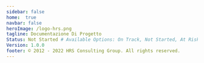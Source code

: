 ```yaml
---
sidebar: false
home:  true
navbar: false
heroImage: /logo-hrs.png
tagline: Documentazione Di Progetto
Status: Not Started # Available Options: On Track, Not Started, At Risk, Off Track, Stopped
Version: 1.0.0
footer: © 2012 - 2022 HRS Consulting Group. All rights reserved.
---
```


<template>
  <div class="main-content">
    <div v-if="user">
      <p align="center" class="text-small">
        Ciao {{user.name}}, Benvenuto!
      </p>
      <p align="center">
        <LogoutButton class="btn btn-danger mr-2" type="button" :client="auth0client" />
        <DashboardButton type="button" />
      </p>
    </div>
    <div v-else>
      <p  class="text-small" align="center">
        Non hai effettuato l'accesso. Per accedere utilizza il seguente pulsante di login.
      </p>
      <p align="center">
        <LoginButton :client="auth0client" @login-complete="getUser()" />
      </p>
    </div>
  </div>

<ProjectStatus>
</ProjectStatus>
<div class="d-flex my-3">
<span class="branch-name mx-auto text-gray-light">{{ $page.git.commits[0].dateShort }}<span classs="mx-2">{{ $page.git.author }}</span><span>{{ $page.git.commits[0].shortHash }}</span></span>
</div>
</template>


<script>
import auth from "./.vuepress/auth";
import LoginButton from "./.vuepress/components/LoginButton";
import LogoutButton from "./.vuepress/components/LogoutButton";
import ProjectStatus from "./.vuepress/components/ProjectStatus";
import DashboardButton from "./.vuepress/components/DashboardButton";

export default {
  data() {
    return {
      auth0client : null,
      user : null
    }
  },
  async mounted(){
    this.auth0client = await auth.createClient();

    this.user = await this.auth0client.getUser();
  },
  methods : {
    async login () {
      await auth.loginWithPopup(this.auth0client);
    },
    async getUser(){
      this.user = await this.auth0client.getUser();
    }
  }
}
</script>

